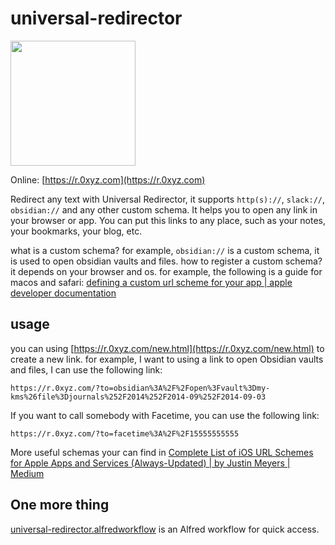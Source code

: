 # universal-redirector

<image src="./_assets/logo.png" width="200" height="200"></image>

Online: [https://r.0xyz.com](https://r.0xyz.com)

Redirect any text with Universal Redirector, it supports `http(s)://`, `slack://`, `obsidian://` and any other custom schema.
It helps you to open any link in your browser or app. You can put this links to any place, such as your notes, your bookmarks, your blog, etc.

what is a custom schema? for example, `obsidian://` is a custom schema, it is used to open obsidian vaults and files.
how to register a custom schema? it depends on your browser and os. for example,
the following is a guide for macos and safari: [defining a custom url scheme for your app | apple developer documentation](https://developer.apple.com/documentation/xcode/defining-a-custom-url-scheme-for-your-app)

## usage

you can using [https://r.0xyz.com/new.html](https://r.0xyz.com/new.html) to create a new link. for example,
I want to using a link to open Obsidian vaults and files, I can use the following link:

```
https://r.0xyz.com/?to=obsidian%3A%2F%2Fopen%3Fvault%3Dmy-kms%26file%3Djournals%252F2014%252F2014-09%252F2014-09-03
```

If you want to call somebody with Facetime, you can use the following link:

```
https://r.0xyz.com/?to=facetime%3A%2F%2F15555555555
```

More useful schemas your can find in [Complete List of iOS URL Schemes for Apple Apps and Services (Always-Updated) | by Justin Meyers | Medium](https://medium.com/@contact.jmeyers/complete-list-of-ios-url-schemes-for-apple-apps-and-services-always-updated-800c64f450f)

## One more thing

[universal-redirector.alfredworkflow](https://github.com/alswl/universal-redirector/blob/master/universal-redirector.alfredworkflow) is an Alfred workflow for quick access.
